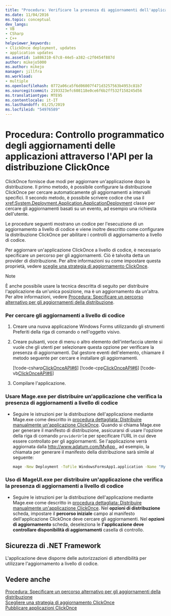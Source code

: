 ```yaml
---
title: "Procedura: Verificare la presenza di aggiornamenti dell'applicazione a livello di codice tramite l'API della distribuzione ClickOnce | Microsoft Docs"
ms.date: 11/04/2016
ms.topic: conceptual
dev_langs:
- VB
- CSharp
- C++
helpviewer_keywords:
- ClickOnce deployment, updates
- application updates
ms.assetid: 1a886310-67c8-44e5-a382-c2f0454f887d
author: mikejo5000
ms.author: mikejo
manager: jillfra
ms.workload:
- multiple
ms.openlocfilehash: 0772a06ca5f6d06007f471d3257563b4953c81b7
ms.sourcegitcommit: 2193323efc608118e0ce6f6b2ff532f158245d56
ms.translationtype: MTE95
ms.contentlocale: it-IT
ms.lasthandoff: 01/25/2019
ms.locfileid: "54976589"
---
```

# <a name="how-to-check-for-application-updates-programmatically-using-the-clickonce-deployment-api"></a>Procedura: Controllo programmatico degli aggiornamenti delle applicazioni attraverso l'API per la distribuzione ClickOnce
ClickOnce fornisce due modi per aggiornare un'applicazione dopo la distribuzione. Il primo metodo, è possibile configurare la distribuzione ClickOnce per cercare automaticamente gli aggiornamenti a intervalli specifici. Il secondo metodo, è possibile scrivere codice che usa il <xref:System.Deployment.Application.ApplicationDeployment> classe per cercare gli aggiornamenti basati su un evento, ad esempio una richiesta dell'utente.  
  
 Le procedure seguenti mostrano un codice per l'esecuzione di un aggiornamento a livello di codice e viene inoltre descritto come configurare la distribuzione ClickOnce per abilitare i controlli di aggiornamento a livello di codice.  
  
 Per aggiornare un'applicazione ClickOnce a livello di codice, è necessario specificare un percorso per gli aggiornamenti. Ciò è talvolta detta un provider di distribuzione. Per altre informazioni su come impostare questa proprietà, vedere [sceglie una strategia di aggiornamento ClickOnce](../deployment/choosing-a-clickonce-update-strategy.md).  
  
> [!NOTE]
>  È anche possibile usare la tecnica descritta di seguito per distribuire l'applicazione da un'unica posizione, ma è un aggiornamento da un'altra. Per altre informazioni, vedere [Procedura: Specificare un percorso alternativo per gli aggiornamenti della distribuzione](../deployment/how-to-specify-an-alternate-location-for-deployment-updates.md).  
  
### <a name="to-check-for-updates-programmatically"></a>Per cercare gli aggiornamenti a livello di codice  
  
1.  Creare una nuova applicazione Windows Forms utilizzando gli strumenti Preferiti della riga di comando o nell'oggetto visivo.  
  
2.  Creare pulsanti, voce di menu o altro elemento dell'interfaccia utente si vuole che gli utenti per selezionare questa opzione per verificare la presenza di aggiornamenti. Dal gestore eventi dell'elemento, chiamare il metodo seguente per cercare e installare gli aggiornamenti.  
  
     [!code-csharp[ClickOnceAPI#6](../deployment/codesnippet/CSharp/how-to-check-for-application-updates-programmatically-using-the-clickonce-deployment-api_1.cs)]
     [!code-cpp[ClickOnceAPI#6](../deployment/codesnippet/CPP/how-to-check-for-application-updates-programmatically-using-the-clickonce-deployment-api_1.cpp)]
     [!code-vb[ClickOnceAPI#6](../deployment/codesnippet/VisualBasic/how-to-check-for-application-updates-programmatically-using-the-clickonce-deployment-api_1.vb)]  
  
3.  Compilare l'applicazione.  
  
### <a name="use-mageexe-to-deploy-an-application-that-checks-for-updates-programmatically"></a>Usare Mage.exe per distribuire un'applicazione che verifica la presenza di aggiornamenti a livello di codice  
  
-   Seguire le istruzioni per la distribuzione dell'applicazione mediante Mage.exe come descritto in [procedura dettagliata: Distribuire manualmente un'applicazione ClickOnce](../deployment/walkthrough-manually-deploying-a-clickonce-application.md). Quando si chiama Mage.exe per generare il manifesto di distribuzione, assicurarsi di usare l'opzione della riga di comando `providerUrl`e per specificare l'URL in cui deve essere controllato per gli aggiornamenti. Se l'applicazione verrà aggiornata dalla [ http://www.adatum.com/MyApp ](http://www.adatum.com/MyApp), ad esempio, la chiamata per generare il manifesto della distribuzione sarà simile al seguente:  
  
    ```cmd 
    mage -New Deployment -ToFile WindowsFormsApp1.application -Name "My App 1.0" -Version 1.0.0.0 -AppManifest 1.0.0.0\MyApp.manifest -providerUrl http://www.adatum.com/MyApp/MyApp.application  
    ```  
  
### <a name="using-mageuiexe-to-deploy-an-application-that-checks-for-updates-programmatically"></a>Uso di MageUI.exe per distribuire un'applicazione che verifica la presenza di aggiornamenti a livello di codice  
  
-   Seguire le istruzioni per la distribuzione dell'applicazione mediante Mage.exe come descritto in [procedura dettagliata: Distribuire manualmente un'applicazione ClickOnce](../deployment/walkthrough-manually-deploying-a-clickonce-application.md). Nel **opzioni di distribuzione** scheda, impostare il **percorso iniziale** campo al manifesto dell'applicazione ClickOnce deve cercare gli aggiornamenti. Nel **opzioni di aggiornamento** scheda, deseleziona le **l'applicazione deve controllare disponibilità di aggiornamenti** casella di controllo.  
  
## <a name="net-framework-security"></a>Sicurezza di .NET Framework  
 L'applicazione deve disporre delle autorizzazioni di attendibilità per utilizzare l'aggiornamento a livello di codice.  
  
## <a name="see-also"></a>Vedere anche  
 [Procedura: Specificare un percorso alternativo per gli aggiornamenti della distribuzione](../deployment/how-to-specify-an-alternate-location-for-deployment-updates.md)   
 [Scegliere una strategia di aggiornamento ClickOnce](../deployment/choosing-a-clickonce-update-strategy.md)   
 [Pubblicare applicazioni ClickOnce](../deployment/publishing-clickonce-applications.md)